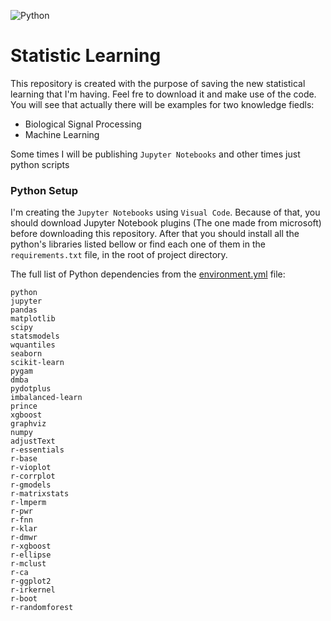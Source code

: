 ![Python](https://github.com/gedeck/dmba/actions/workflows/build.yml/badge.svg)

# Statistic Learning

This repository is created with the purpose of saving the new statistical learning that I'm having. Feel fre to download it and make use of the code.
You will see that actually there will be examples for two knowledge fiedls:
- Biological Signal Processing
- Machine Learning

Some times I will be publishing `Jupyter Notebooks` and other times just python scripts

### Python Setup
I'm creating the `Jupyter Notebooks` using `Visual Code`. Because of that, you should download Jupyter Notebook plugins (The one made from microsoft) before downloading this repository. After that you should install all the python's libraries listed bellow or find each one of them in the `requirements.txt` file, in the root of project directory.

The full list of Python dependencies from the [environment.yml](environment.yml) file:

```
python
jupyter
pandas
matplotlib
scipy
statsmodels
wquantiles
seaborn
scikit-learn
pygam
dmba
pydotplus
imbalanced-learn
prince
xgboost
graphviz
numpy
adjustText
r-essentials
r-base
r-vioplot
r-corrplot
r-gmodels
r-matrixstats
r-lmperm
r-pwr
r-fnn
r-klar
r-dmwr
r-xgboost
r-ellipse
r-mclust
r-ca
r-ggplot2
r-irkernel
r-boot
r-randomforest
```
